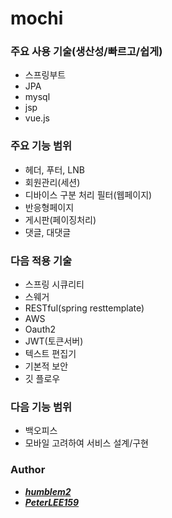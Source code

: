 # mochi

### 주요 사용 기술(생산성/빠르고/쉽게)
- 스프링부트
- JPA
- mysql
- jsp
- vue.js

### 주요 기능 범위
- 헤더, 푸터, LNB
- 회원관리(세션)
- 디바이스 구분 처리 필터(웹페이지)
- 반응형페이지
- 게시판(페이징처리)
- 댓글, 대댓글

### 다음 적용 기술
- 스프링 시큐리티
- 스웨거
- RESTful(spring resttemplate)
- AWS
- Oauth2
- JWT(토큰서버)
- 텍스트 편집기
- 기본적 보안
- 깃 플로우 

### 다음 기능 범위
- 백오피스
- 모바일 고려하여 서비스 설계/구현

### Author
- [*__humblem2__*](https://github.com/humblem2)
- [*__PeterLEE159__*](https://github.com/PeterLEE159)
